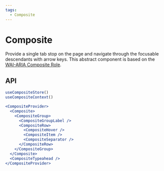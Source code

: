 ```yaml
---
tags:
  - Composite
---
```


# Composite

<div data-description>

Provide a single tab stop on the page and navigate through the focusable descendants with arrow keys. This abstract component is based on the [WAI-ARIA Composite Role](https://w3c.github.io/aria/#composite).

</div>

<div data-tags></div>

## API

```jsx
useCompositeStore()
useCompositeContext()

<CompositeProvider>
  <Composite>
    <CompositeGroup>
      <CompositeGroupLabel />
      <CompositeRow>
        <CompositeHover />
        <CompositeItem />
        <CompositeSeparator />
      </CompositeRow>
    </CompositeGroup>
  </Composite>
  <CompositeTypeahead />
</CompositeProvider>
```
